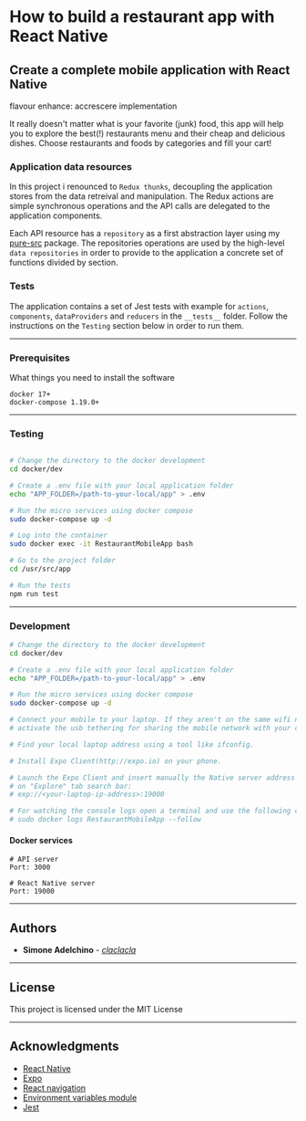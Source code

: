 # How to build a restaurant app with React Native

## Create a complete mobile application with React Native

flavour
enhance: accrescere
implementation

It really doesn't matter what is your favorite (junk) food, this app will help you to explore the best(!) restaurants menu and their cheap and delicious dishes. Choose restaurants and foods by categories and fill your cart!

### Application data resources

In this project i renounced to `Redux thunks`, decoupling the application stores from the data retreival and manipulation. The Redux actions are simple synchronous operations and the API calls are delegated to the application components. 

Each API resource has a `repository` as a first abstraction layer using my [pure-src](https://github.com/claclacla/PureSrc-A-functional-programming-approach-to-the-repository-pattern) package. The repositories operations are used by the high-level `data repositories` in order to provide to the application a concrete set of functions divided by section.

### Tests

The application contains a set of Jest tests with example for `actions`, `components`, `dataProviders` and `reducers` in the `__tests__` folder. Follow the instructions on the `Testing` section below in order to run them.

--------------------------------------------------------------------------------

### Prerequisites

What things you need to install the software

```
docker 17+
docker-compose 1.19.0+

```

--------------------------------------------------------------------------------

### Testing

```bash

# Change the directory to the docker development 
cd docker/dev

# Create a .env file with your local application folder
echo "APP_FOLDER=/path-to-your-local/app" > .env 

# Run the micro services using docker compose
sudo docker-compose up -d

# Log into the container 
sudo docker exec -it RestaurantMobileApp bash

# Go to the project folder
cd /usr/src/app

# Run the tests
npm run test

```

--------------------------------------------------------------------------------

### Development

```bash
# Change the directory to the docker development 
cd docker/dev

# Create a .env file with your local application folder
echo "APP_FOLDER=/path-to-your-local/app" > .env 

# Run the micro services using docker compose
sudo docker-compose up -d

# Connect your mobile to your laptop. If they aren't on the same wifi network,
# activate the usb tethering for sharing the mobile network with your computer.

# Find your local laptop address using a tool like ifconfig.

# Install Expo Client(http://expo.io) on your phone. 

# Launch the Expo Client and insert manually the Native server address
# on "Explore" tab search bar:
# exp://<your-laptop-ip-address>:19000

# For watching the console logs open a terminal and use the following command:
# sudo docker logs RestaurantMobileApp --follow

```

#### Docker services

```
# API server
Port: 3000

# React Native server
Port: 19000

```

--------------------------------------------------------------------------------

## Authors

- **Simone Adelchino** - [_claclacla_](https://twitter.com/_claclacla_)

--------------------------------------------------------------------------------

## License

This project is licensed under the MIT License

--------------------------------------------------------------------------------

## Acknowledgments

- [React Native](https://facebook.github.io/react-native)
- [Expo](https://expo.io)
- [React navigation](https://reactnavigation.org)
- [Environment variables module](https://github.com/zetachang/react-native-dotenv)
- [Jest](https://jestjs.io)